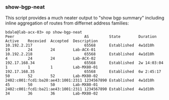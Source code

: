 ### show-bgp-neat

This script provides a much neater output to "show bgp summary" including inline aggregation of routes from differnet address families:

```
bdale@lab-acx-03> op show-bgp-neat
Peer                               AS         State        Duration    Active    Recevied  Accepted  Description
10.192.2.217                       65568      Established  4w1d10h     19        24        24        Lab-ACX-01
10.192.2.218                       65568      Established  4w1d10h     4         24        24        Lab-ACX-02
192.17.168.34                      65568      Established  2w 14:03:04 1         1         1         Lab-MX80-01
192.17.168.35                      65568      Established  6w 2:45:17  50        52        52        Lab-MX80-02
2402:c001:fcd1:ba20:ae43:1001:2311 1234567890 Established  4w1d10h     45        50        50        Lab-MX80-01
2402:c001:fcd1:ba21:ae43:1001:2311 1234567890 Established  4w1d10h     34        36        36        Lab-MX80-02
```
